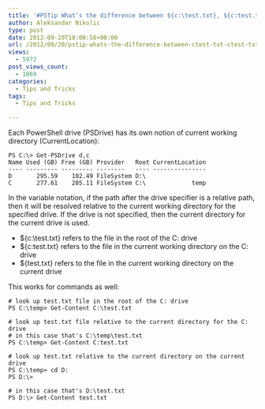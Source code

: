 ```yaml
---
title: '#PSTip What’s the difference between ${c:\test.txt}, ${c:test.txt}, and ${test.txt}'
author: Aleksandar Nikolic
type: post
date: 2012-09-20T18:00:58+00:00
url: /2012/09/20/pstip-whats-the-difference-between-ctest-txt-ctest-txt-and-test-txt/
views:
  - 5972
post_views_count:
  - 1069
categories:
  - Tips and Tricks
tags:
  - Tips and Tricks

---
```

Each PowerShell drive (PSDrive) has its own notion of current working directory (CurrentLocation):

```
PS C:\> Get-PSDrive d,c
Name Used (GB) Free (GB) Provider   Root CurrentLocation
---- --------- --------- --------   ---- ---------------
D       295.59    102.49 FileSystem D:\
C       277.61    205.11 FileSystem C:\             temp
```

In the variable notation, if the path after the drive specifier is a relative path, then it will be resolved relative to the current working directory for the specified drive. If the drive is not specified, then the current directory for the current drive is used.

  * ${c:\test.txt} refers to the file in the root of the C: drive
  * ${c:test.txt} refers to the file in the current working directory on the C: drive
  * ${test.txt} refers to the file in the current working directory on the current drive

This works for commands as well:

```
# look up test.txt file in the root of the C: drive
PS C:\temp> Get-Content C:\test.txt

# look up test.txt file relative to the current directory for the C: drive
# in this case that's C:\temp\test.txt
PS C:\temp> Get-Content C:test.txt

# look up test.txt relative to the current directory on the current drive
PS C:\temp> cd D:
PS D:\>

# in this case that's D:\test.txt
PS D:\> Get-Content test.txt
```